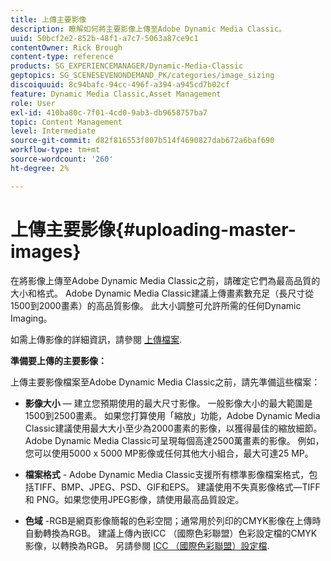 ```yaml
---
title: 上傳主要影像
description: 瞭解如何將主要影像上傳至Adobe Dynamic Media Classic。
uuid: 50bcf2e2-852b-48f1-a7c7-5063a87ce9c1
contentOwner: Rick Brough
content-type: reference
products: SG_EXPERIENCEMANAGER/Dynamic-Media-Classic
geptopics: SG_SCENESEVENONDEMAND_PK/categories/image_sizing
discoiquuid: 8c94bafc-94cc-496f-a394-a945cd7b02cf
feature: Dynamic Media Classic,Asset Management
role: User
exl-id: 410ba80c-7f01-4cd0-9ab3-db9658757ba7
topic: Content Management
level: Intermediate
source-git-commit: d82f816553f807b514f4690827dab672a6baf690
workflow-type: tm+mt
source-wordcount: '260'
ht-degree: 2%

---
```


# 上傳主要影像{#uploading-master-images}

在將影像上傳至Adobe Dynamic Media Classic之前，請確定它們為最高品質的大小和格式。 Adobe Dynamic Media Classic建議上傳畫素數充足（長尺寸從1500到2000畫素）的高品質影像。 此大小調整可允許所需的任何Dynamic Imaging。

如需上傳影像的詳細資訊，請參閱 [上傳檔案](uploading-files.md#uploading_files).

**準備要上傳的主要影像：**

上傳主要影像檔案至Adobe Dynamic Media Classic之前，請先準備這些檔案：

* **影像大小**  — 建立您預期使用的最大尺寸影像。 一般影像大小的最大範圍是1500到2500畫素。 如果您打算使用「縮放」功能，Adobe Dynamic Media Classic建議使用最大大小至少為2000畫素的影像，以獲得最佳的縮放細節。 Adobe Dynamic Media Classic可呈現每個高達2500萬畫素的影像。 例如，您可以使用5000 x 5000 MP影像或任何其他大小組合，最大可達25 MP。

* **檔案格式** - Adobe Dynamic Media Classic支援所有標準影像檔案格式，包括TIFF、BMP、JPEG、PSD、GIF和EPS。 建議使用不失真影像格式—TIFF 和 PNG。如果您使用JPEG影像，請使用最高品質設定。

* **色域** -RGB是網頁影像簡報的色彩空間；通常用於列印的CMYK影像在上傳時自動轉換為RGB。 建議上傳內嵌ICC （國際色彩聯盟）色彩設定檔的CMYK影像，以轉換為RGB。 另請參閱 [ICC （國際色彩聯盟）設定檔](/help/using/icc-profiles.md).
